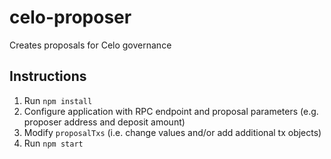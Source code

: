 # celo-proposer
Creates proposals for Celo governance

## Instructions

1. Run `npm install`
2. Configure application with RPC endpoint and proposal parameters (e.g. proposer address and deposit amount)
3. Modify `proposalTxs` (i.e. change values and/or add additional tx objects)
4. Run `npm start`
